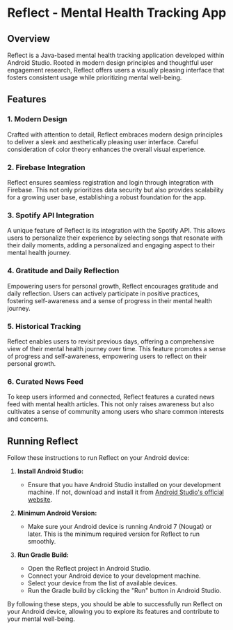 # Reflect - Mental Health Tracking App

## Overview

Reflect is a Java-based mental health tracking application developed within Android Studio. Rooted in modern design principles and thoughtful user engagement research, Reflect offers users a visually pleasing interface that fosters consistent usage while prioritizing mental well-being.

## Features

### 1. Modern Design

Crafted with attention to detail, Reflect embraces modern design principles to deliver a sleek and aesthetically pleasing user interface. Careful consideration of color theory enhances the overall visual experience.

### 2. Firebase Integration

Reflect ensures seamless registration and login through integration with Firebase. This not only prioritizes data security but also provides scalability for a growing user base, establishing a robust foundation for the app.

### 3. Spotify API Integration

A unique feature of Reflect is its integration with the Spotify API. This allows users to personalize their experience by selecting songs that resonate with their daily moments, adding a personalized and engaging aspect to their mental health journey.

### 4. Gratitude and Daily Reflection

Empowering users for personal growth, Reflect encourages gratitude and daily reflection. Users can actively participate in positive practices, fostering self-awareness and a sense of progress in their mental health journey.

### 5. Historical Tracking

Reflect enables users to revisit previous days, offering a comprehensive view of their mental health journey over time. This feature promotes a sense of progress and self-awareness, empowering users to reflect on their personal growth.

### 6. Curated News Feed

To keep users informed and connected, Reflect features a curated news feed with mental health articles. This not only raises awareness but also cultivates a sense of community among users who share common interests and concerns.

## Running Reflect

Follow these instructions to run Reflect on your Android device:

1. **Install Android Studio:**
   - Ensure that you have Android Studio installed on your development machine. If not, download and install it from [Android Studio's official website](https://developer.android.com/studio).

2. **Minimum Android Version:**
   - Make sure your Android device is running Android 7 (Nougat) or later. This is the minimum required version for Reflect to run smoothly.

3. **Run Gradle Build:**
   - Open the Reflect project in Android Studio.
   - Connect your Android device to your development machine.
   - Select your device from the list of available devices.
   - Run the Gradle build by clicking the "Run" button in Android Studio.

By following these steps, you should be able to successfully run Reflect on your Android device, allowing you to explore its features and contribute to your mental well-being.
